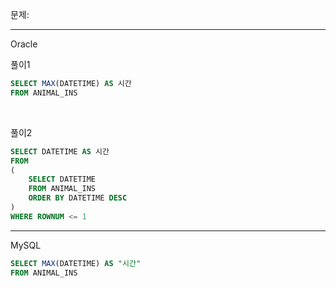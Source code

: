 문제:

---

Oracle

풀이1
```SQL
SELECT MAX(DATETIME) AS 시간
FROM ANIMAL_INS
```
&nbsp;

풀이2
```SQL
SELECT DATETIME AS 시간
FROM 
(
    SELECT DATETIME 
    FROM ANIMAL_INS
    ORDER BY DATETIME DESC
)
WHERE ROWNUM <= 1
```


---

MySQL

```SQL
SELECT MAX(DATETIME) AS "시간"
FROM ANIMAL_INS
```